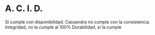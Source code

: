 # A. C. I. D.

Si cumple con disponibilidad.
Cassandra no cumple con la consistencia.
Integridad, no la cumple al 100%
Durabilidad, si la cumple
